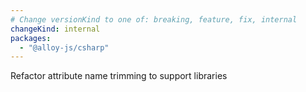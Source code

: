 ```yaml
---
# Change versionKind to one of: breaking, feature, fix, internal
changeKind: internal
packages:
  - "@alloy-js/csharp"
---
```


Refactor attribute name trimming to support libraries
